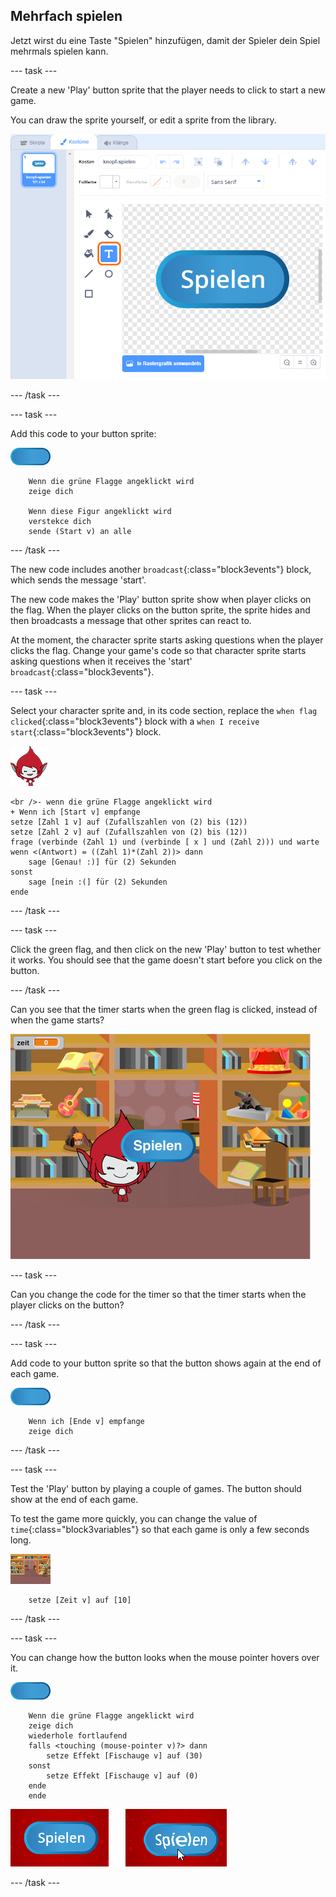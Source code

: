## Mehrfach spielen

Jetzt wirst du eine Taste "Spielen" hinzufügen, damit der Spieler dein Spiel mehrmals spielen kann.

\--- task \---

Create a new 'Play' button sprite that the player needs to click to start a new game.

You can draw the sprite yourself, or edit a sprite from the library.

![Picture of the play button](images/brain-play.png)

\--- /task \---

\--- task \---

Add this code to your button sprite:

![Button sprite](images/button-sprite.png)

```blocks3
    Wenn die grüne Flagge angeklickt wird
    zeige dich

    Wenn diese Figur angeklickt wird
    verstekce dich
    sende (Start v) an alle
```

\--- /task \---

The new code includes another `broadcast`{:class="block3events"} block, which sends the message 'start'.

The new code makes the 'Play' button sprite show when player clicks on the flag. When the player clicks on the button sprite, the sprite hides and then broadcasts a message that other sprites can react to.

At the moment, the character sprite starts asking questions when the player clicks the flag. Change your game's code so that character sprite starts asking questions when it receives the 'start' `broadcast`{:class="block3events"}.

\--- task \---

Select your character sprite and, in its code section, replace the `when flag clicked`{:class="block3events"} block with a `when I receive start`{:class="block3events"} block.

![Character sprite](images/giga-sprite.png)

```blocks3
<br />- wenn die grüne Flagge angeklickt wird
+ Wenn ich [Start v] empfange
setze [Zahl 1 v] auf (Zufallszahlen von (2) bis (12))
setze [Zahl 2 v] auf (Zufallszahlen von (2) bis (12))
frage (verbinde (Zahl 1) und (verbinde [ x ] und (Zahl 2))) und warte
wenn <(Antwort) = ((Zahl 1)*(Zahl 2))> dann
    sage [Genau! :)] für (2) Sekunden
sonst
    sage [nein :(] für (2) Sekunden 
ende
```

\--- /task \---

\--- task \---

Click the green flag, and then click on the new 'Play' button to test whether it works. You should see that the game doesn't start before you click on the button.

\--- /task \---

Can you see that the timer starts when the green flag is clicked, instead of when the game starts?

![Timer has started](images/brain-timer-bug.png)

\--- task \---

Can you change the code for the timer so that the timer starts when the player clicks on the button?

\--- /task \---

\--- task \---

Add code to your button sprite so that the button shows again at the end of each game.

![Button sprite](images/button-sprite.png)

```blocks3
    Wenn ich [Ende v] empfange
    zeige dich
```

\--- /task \---

\--- task \---

Test the 'Play' button by playing a couple of games. The button should show at the end of each game.

To test the game more quickly, you can change the value of `time`{:class="block3variables"} so that each game is only a few seconds long.

![Stage](images/stage-sprite.png)

```blocks3
    setze [Zeit v] auf [10]
```

\--- /task \---

\--- task \---

You can change how the button looks when the mouse pointer hovers over it.

![Button](images/button-sprite.png)

```blocks3
    Wenn die grüne Flagge angeklickt wird
    zeige dich 
    wiederhole fortlaufend
    falls <touching (mouse-pointer v)?> dann
        setze Effekt [Fischauge v] auf (30)
    sonst
        setze Effekt [Fischauge v] auf (0)
    ende
    ende
```

![screenshot](images/brain-fisheye.png)

\--- /task \---